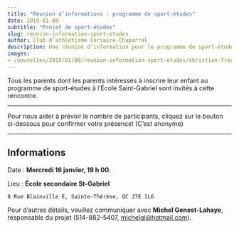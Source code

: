 ```yaml
---
title: "Réunion d’informations : programme de sport-études"
date: 2019-01-08
subtitle: "Projet de sport-études"
slug: reunion-information-sport-etudes
author: Club d’athlétisme Corsaire-Chaparral
description: Une réunion d’information pour le programme de sport-études aura lieu le mercredi 16 janvier à 19 h.
images:
- /nouvelles/2019/01/08/reunion-information-sport-etudes/christian-fregnan-339342-unsplash.jpg
---
```


Tous les parents dont les parents intéressés à inscrire leur enfant au programme de sport-études à l’École Saint-Gabriel sont invités à cette rencontre.

---

<div class="lead text-center">
<p>Pour nous aider à prévoir le nombre de participants, cliquez sur le bouton ci-dessous pour confirmer votre présence! (C’est anonyme)</p>

<script type="text/javascript" src="//campagnes.corsaire-chaparral.org/form/generate.js?id=31"></script>
</div>

---

## Informations

Date : **Mercredi 16 janvier, 19 h 00**.

Lieu : **École secondaire St-Gabriel**

```
8 Rue Blainville E, Sainte-Thérèse, QC J7E 1L6
```


Pour d’autres détails, veuillez communiquer avec **Michel Genest-Lahaye**, responsable du projet (514-882-5407, [michelgl@hotmail.com](mailto:michelgl@hotmail.com)).